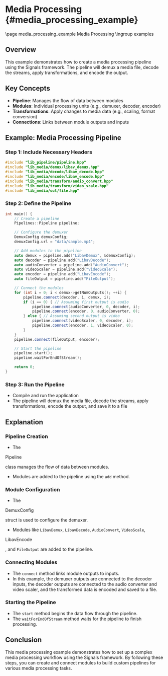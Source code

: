 # Media Processing {#media_processing_example}
\page media_processing_example Media Processing
\ingroup examples

## Overview
This example demonstrates how to create a media processing pipeline using the Signals framework. The pipeline will demux a media file, decode the streams, apply transformations, and encode the output.

## Key Concepts
- **Pipeline**: Manages the flow of data between modules
- **Modules**: Individual processing units (e.g., demuxer, decoder, encoder)
- **Transformations**: Apply changes to media data (e.g., scaling, format conversion)
- **Connections**: Links between module outputs and inputs

## Example: Media Processing Pipeline

### Step 1: Include Necessary Headers
```cpp
#include "lib_pipeline/pipeline.hpp"
#include "lib_media/demux/libav_demux.hpp"
#include "lib_media/decode/libav_decode.hpp"
#include "lib_media/encode/libav_encode.hpp"
#include "lib_media/transform/audio_convert.hpp"
#include "lib_media/transform/video_scale.hpp"
#include "lib_media/out/file.hpp"
```

### Step 2: Define the Pipeline
```cpp
int main() {
    // Create a pipeline
    Pipelines::Pipeline pipeline;

    // Configure the demuxer
    DemuxConfig demuxConfig;
    demuxConfig.url = "data/sample.mp4";

    // Add modules to the pipeline
    auto demux = pipeline.add("LibavDemux", &demuxConfig);
    auto decoder = pipeline.add("LibavDecode");
    auto audioConverter = pipeline.add("AudioConvert");
    auto videoScaler = pipeline.add("VideoScale");
    auto encoder = pipeline.add("LibavEncode");
    auto fileOutput = pipeline.add("FileOutput");

    // Connect the modules
    for (int i = 0; i < demux->getNumOutputs(); ++i) {
        pipeline.connect(decoder, i, demux, i);
        if (i == 0) { // Assuming first output is audio
            pipeline.connect(audioConverter, 0, decoder, i);
            pipeline.connect(encoder, 0, audioConverter, 0);
        } else { // Assuming second output is video
            pipeline.connect(videoScaler, 0, decoder, i);
            pipeline.connect(encoder, 1, videoScaler, 0);
        }
    }
    pipeline.connect(fileOutput, encoder);

    // Start the pipeline
    pipeline.start();
    pipeline.waitForEndOfStream();

    return 0;
}
```

### Step 3: Run the Pipeline
- Compile and run the application
- The pipeline will demux the media file, decode the streams, apply transformations, encode the output, and save it to a file

## Explanation

### Pipeline Creation
- The 

Pipeline

 class manages the flow of data between modules.
- Modules are added to the pipeline using the `add` method.

### Module Configuration
- The 

DemuxConfig

 struct is used to configure the demuxer.
- Modules like `LibavDemux`, `LibavDecode`, `AudioConvert`, `VideoScale`, 

LibavEncode

, and `FileOutput` are added to the pipeline.

### Connecting Modules
- The `connect` method links module outputs to inputs.
- In this example, the demuxer outputs are connected to the decoder inputs, the decoder outputs are connected to the audio converter and video scaler, and the transformed data is encoded and saved to a file.

### Starting the Pipeline
- The `start` method begins the data flow through the pipeline.
- The `waitForEndOfStream` method waits for the pipeline to finish processing.

## Conclusion
This media processing example demonstrates how to set up a complex media processing workflow using the Signals framework. By following these steps, you can create and connect modules to build custom pipelines for various media processing tasks.
